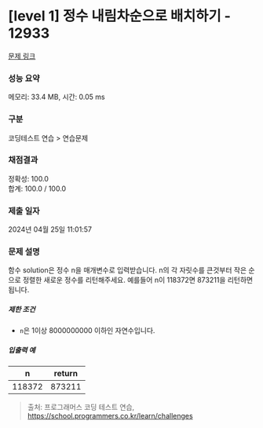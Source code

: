 # [level 1] 정수 내림차순으로 배치하기 - 12933 

[문제 링크](https://school.programmers.co.kr/learn/courses/30/lessons/12933) 

### 성능 요약

메모리: 33.4 MB, 시간: 0.05 ms

### 구분

코딩테스트 연습 > 연습문제

### 채점결과

정확성: 100.0<br/>합계: 100.0 / 100.0

### 제출 일자

2024년 04월 25일 11:01:57

### 문제 설명

<p>함수 solution은 정수 n을 매개변수로 입력받습니다. n의 각 자릿수를 큰것부터 작은 순으로 정렬한 새로운 정수를 리턴해주세요. 예를들어 n이 118372면 873211을 리턴하면 됩니다.</p>

<h5>제한 조건</h5>

<ul>
<li><code>n</code>은 1이상 8000000000 이하인 자연수입니다.</li>
</ul>

<h5>입출력 예</h5>
<table class="table">
        <thead><tr>
<th>n</th>
<th style="text-align: center">return</th>
</tr>
</thead>
        <tbody><tr>
<td>118372</td>
<td style="text-align: center">873211</td>
</tr>
</tbody>
      </table>

> 출처: 프로그래머스 코딩 테스트 연습, https://school.programmers.co.kr/learn/challenges
